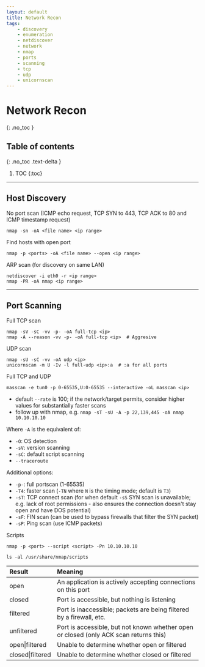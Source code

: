 ```yaml
---
layout: default
title: Network Recon
tags:
    - discovery
    - enumeration
    - netdiscover
    - network
    - nmap
    - ports
    - scanning
    - tcp 
    - udp
    - unicornscan
---
```


# Network Recon
{: .no_toc }

## Table of contents
{: .no_toc .text-delta }

1. TOC
{:toc}

---

## Host Discovery
No port scan (ICMP echo request, TCP SYN to 443, TCP ACK to 80 and ICMP timestamp request)
```shell
nmap -sn -oA <file name> <ip range>
```

Find hosts with open port
```shell
nmap -p <ports> -oA <file name> --open <ip range> 
```

ARP scan (for discovery on same LAN)
```shell
netdiscover -i eth0 -r <ip range>
nmap -PR -oA nmap <ip range>
```

---

## Port Scanning
Full TCP scan
```shell
nmap -sV -sC -vv -p- -oA full-tcp <ip>
nmap -A --reason -vv -p- -oA full-tcp <ip>  # Aggresive
```

UDP scan
```shell
nmap -sU -sC -vv -oA udp <ip>
unicornscan -m U -Iv -l full-udp <ip>:a  # :a for all ports
```

Full TCP and UDP
```shell
masscan -e tun0 -p 0-65535,U:0-65535 --interactive -oL masscan <ip>
```
- default `--rate` is 100; if the network/target permits, consider higher values for substantially faster scans
- follow up with nmap, e.g. `nmap -sT -sU -A -p 22,139,445 -oA nmap 10.10.10.10`

Where `-A` is the equivalent of:
- `-O`: OS detection
- `-sV`: version scanning
- `-sC`: default script scanning
- `--traceroute`

Additional options:
- `-p-`: full portscan (1-65535)
- `-T4`: faster scan (`-TN` where `N` is the timing mode; default is `T3`)
- `-sT`: TCP connect scan (for when default `-sS` SYN scan is unavailable; e.g. lack of root permissions - also ensures the connection doesn't stay open and have DOS potential)
- `-sF`: FIN scan (can be used to bypass firewalls that filter the SYN packet)
- `-sP`: Ping scan (use ICMP packets)

Scripts

```shell
nmap -p <port> --script <script> -Pn 10.10.10.10
```

```shell
ls -al /usr/share/nmap/scripts
```

Result | Meaning
:--- | :---
open | An application is actively accepting connections on this port
closed | Port is accessible, but nothing is listening
filtered | Port is inaccessible; packets are being filtered by a firewall, etc.
unfiltered | Port is accessible, but not known whether open or closed (only ACK scan returns this)
open\|filtered | Unable to determine whether open or filtered
closed\|filtered | Unable to determine whether closed or filtered
